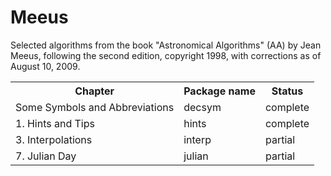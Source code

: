 Meeus
=====

Selected algorithms from the book "Astronomical Algorithms" (AA)
by Jean Meeus, following the second edition, copyright 1998,
with corrections as of August 10, 2009.

<table>
	<tr><th>Chapter</th><th>Package name</th><th>Status</th></tr>
    <tr><td>Some Symbols and Abbreviations</td><td>decsym</td><td>complete</td></tr>
    <tr><td>1. Hints and Tips</td><td>hints</td><td>complete</td></tr>
    <tr><td>3. Interpolations</td><td>interp</td><td>partial</td></tr>
    <tr><td>7. Julian Day</td><td>julian</td><td>partial</td></tr>
</table>
